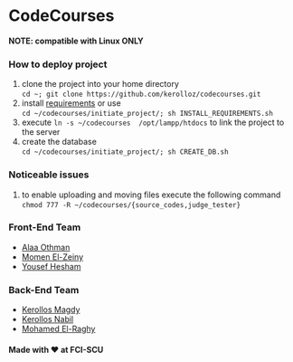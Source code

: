 # CodeCourses

__NOTE: compatible with Linux ONLY__


### How to deploy project
1. clone the project into your home directory <br>`cd ~; git clone https://github.com/kerolloz/codecourses.git`
1. install [requirements](/initiate_project/INSTALL_REQUIREMENTS.sh) or use <br>`cd ~/codecourses/initiate_project/; sh INSTALL_REQUIREMENTS.sh`
1. execute `ln -s ~/codecourses  /opt/lampp/htdocs` to link the project to the server
1. create the database <br>`cd ~/codecourses/initiate_project/; sh CREATE_DB.sh`

### Noticeable issues
1. to enable uploading and moving files execute the following command <br>
`chmod 777 -R ~/codecourses/{source_codes,judge_tester}` <br>

### Front-End Team
* [Alaa Othman](https://github.com/AlaaOhman)
* [Momen El-Zeiny](https://github.com/MomenElzeiny172)
* [Yousef Hesham](https://github.com/yosefHesham)

### Back-End Team
* [Kerollos Magdy](https://github.com/kerolloz)
* [Kerollos Nabil](https://github.com/KerollosNabil)
* [Mohamed El-Raghy](https://github.com/mohamedelraghy)


#### Made with :heart: at FCI-SCU
